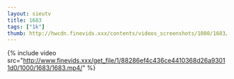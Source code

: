 ```yaml
--- 
layout: sieutv
title: 1683
tags: ["1k"]
thumb: http://hwcdn.finevids.xxx/contents/videos_screenshots/1000/1683/preview.mp4.jpg
---
```

{% include video src="http://www.finevids.xxx/get_file/1/88286ef4c436ce4410368d26a93011d0/1000/1683/1683.mp4/" %} 
